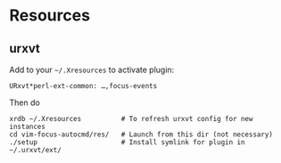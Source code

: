Resources
==============


urxvt
-----
Add to your ```~/.Xresources``` to activate plugin:
```
URxvt*perl-ext-common: …,focus-events
```
Then do
```
xrdb ~/.Xresources          # To refresh urxvt config for new instances
cd vim-focus-autocmd/res/   # Launch from this dir (not necessary)
./setup                     # Install symlink for plugin in ~/.urxvt/ext/
```
